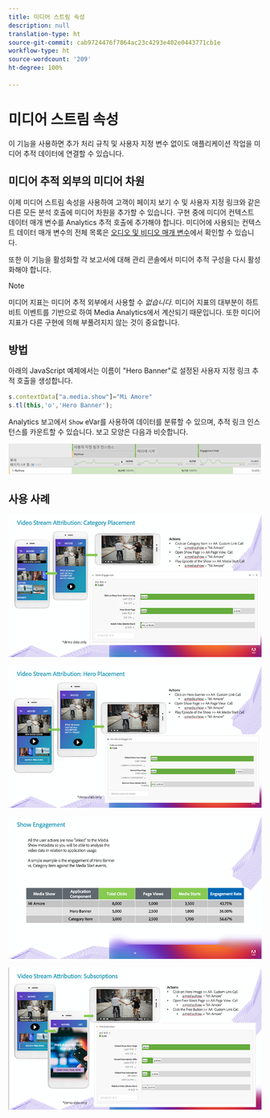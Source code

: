 ```yaml
---
title: 미디어 스트림 속성
description: null
translation-type: ht
source-git-commit: cab9724476f7864ac23c4293e402e0443771cb1e
workflow-type: ht
source-wordcount: '209'
ht-degree: 100%

---
```



# 미디어 스트림 속성

이 기능을 사용하면 추가 처리 규칙 및 사용자 지정 변수 없이도 애플리케이션 작업을 미디어 추적 데이터에 연결할 수 있습니다.

## 미디어 추적 외부의 미디어 차원

이제 미디어 스트림 속성을 사용하여 고객이 페이지 보기 수 및 사용자 지정 링크와 같은 다른 모든 분석 호출에 미디어 차원을 추가할 수 있습니다. 구현 중에 미디어 컨텍스트 데이터 매개 변수를 Analytics 추적 호출에 추가해야 합니다. 미디어에 사용되는 컨텍스트 데이터 매개 변수의 전체 목록은 [오디오 및 비디오 매개 변수](/help/metrics-and-metadata/audio-video-parameters.md)에서 확인할 수 있습니다.

또한 이 기능을 활성화할 각 보고서에 대해 관리 콘솔에서 미디어 추적 구성을 다시 활성화해야 합니다.

>[!NOTE]
>
>미디어 지표는 미디어 추적 외부에서 사용할 수 _없습니다_. 미디어 지표의 대부분이 하트비트 이벤트를 기반으로 하여 Media Analytics에서 계산되기 때문입니다. 또한 미디어 지표가 다른 구현에 의해 부풀려지지 않는 것이 중요합니다.

## 방법

아래의 JavaScript 예제에서는 이름이 &quot;Hero Banner&quot;로 설정된 사용자 지정 링크 추적 호출을 생성합니다.

```javascript
s.contextData["a.media.show"]="Mi Amore"
s.tl(this,'o','Hero Banner');
```

Analytics 보고에서 `Show` eVar를 사용하여 데이터를 분류할 수 있으며, 추적 링크 인스턴스를 카운트할 수 있습니다. 보고 모양은 다음과 비슷합니다.

![](/assets/myShow-rpt-1.png)

## 사용 사례

![](/assets/vid-stream-attr-category.png)

![](/assets/vid-stream-attr-hero.png)

![](/assets/show-engagement.png)

![](/assets/vid-stream-attr-subs.png)

